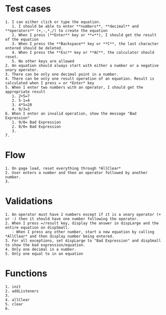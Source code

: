 # Test cases

    1. I can either click or type the equation.
       1. I should be able to enter **numbers**, **decimal** and **operators** (+,-,*,/) to create the equation
       2. When I press (**Enter** key or **=**), I should get the result of the equation
       3. When I press the **Backspace** key or **C**, the last character entered should be deleted.
       4. When I press the **Esc** key or **AC**, the calculator should reset.
       5. No other keys are allowed
    2. An equation should always start with either a number or a negative unary operator.
    3. There can be only one decimal point in a number.
    4. There can be only one result operation of an equation. Result is calculated when I press = or *Enter* key
    5. When I enter two numbers with an operator, I should get the appropriate result
       1. 2+5=7
       2. 5-1=4
       3. 4*5=20
       4. 9/3=3
    6. When I enter an invalid operation, show the message "Bad Expression"
       1. 9/0= Bad Expression
       2. 0/0= Bad Expression
       3.
    7.

# Flow

    1. On page load, reset everything through *AllClear*
    2. User enters a number and then an operator followed by another number.
    3.

# Validations

<!-- TODO  -->

    1. An operator must have 2 numbers except if it is a unary operator (+ or -) then it should have one number following the operator.
    2. When I press =/result key, display the answer in dispLarge and the entire equation on dispSmall.
       - When I press any other number, start a new equation by calling *AllClear* and then display number being entered.
    3. For all exceptions, set dispLarge to "Bad Expression" and dispSmall to show the bad expression/equation.
    4. Only one decimal in a number.
    5. Only one equal to in an equation

<!-- TO DONE -->

# Functions

    1. init
    2. addListeners
    3.
    4. allClear
    5. clear
    6.
